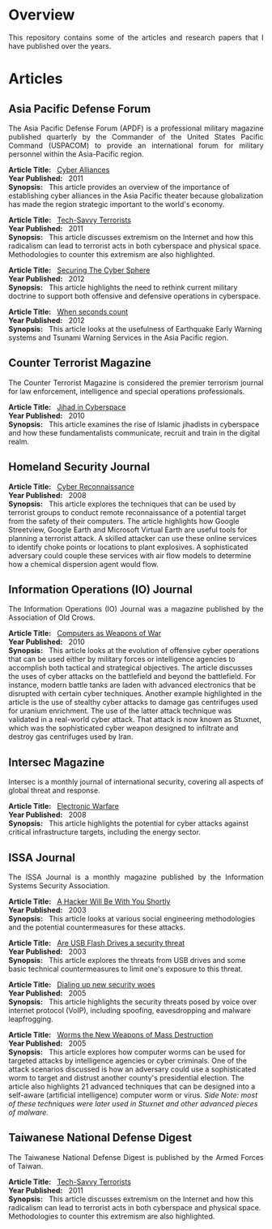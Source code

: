 # Overview 
<p align="justify">
This repository contains some of the articles and research papers that I have published over the years. 
</p>
   
# Articles

## Asia Pacific Defense Forum

<p align="justify"> 
The Asia Pacific Defense Forum (APDF) is a professional military magazine published quarterly by the Commander of the United States Pacific Command (USPACOM) to provide an international forum for military personnel within the Asia-Pacific region. 
</p>


   <b>Article Title:</b> &nbsp; <a href="https://github.com/johnbumgarner/published_work/blob/master/Asia%20Pacific%20Defense%20Forum%20(APDF)/Cyber%20Alliances%20-%20FY2011/The%20emerging%20importance%20of%20cyber%20alliances%20in%20the%20Asia%20Pacific.pdf"> Cyber Alliances</a><br>
   <b>Year Published:</b> &nbsp; 2011<br>
   <b>Synopsis:</b> &nbsp; This article provides an overview of the importance of establishing cyber alliances in the Asia Pacific theater because globalization has made the region strategic important to the world's economy.

<b>Article Title:</b>  &nbsp; <a href="https://github.com/johnbumgarner/published_work/blob/master/Asia%20Pacific%20Defense%20Forum%20(APDF)/Tech-Savvy%20Terrorists%20-%20FY2011/Tech-Savvy%20Terrorists.pdf">Tech-Savvy Terrorists</a><br>
<b>Year Published:</b> &nbsp; 2011<br>
<b>Synopsis:</b> &nbsp; This article discusses extremism on the Internet and how this radicalism can lead to terrorist acts in both cyberspace and physical space.  Methodologies to counter this extremism are also highlighted. 

<b>Article Title:</b> &nbsp; <a href="https://github.com/johnbumgarner/published_work/blob/master/Asia%20Pacific%20Defense%20Forum%20(APDF)/Securing%20the%20Cyber%20Sphere%20-%20FY2012/Securing%20The%20Cyber%20Sphere.pdf"> Securing The Cyber Sphere</a><br>
<b>Year Published:</b> &nbsp; 2012<br>
<b>Synopsis:</b> &nbsp; This article highlights the need to rethink current military doctrine to support both offensive and defensive operations in cyberspace. 

<b>Article Title:</b> &nbsp; <a href="https://github.com/johnbumgarner/published_work/blob/master/Asia%20Pacific%20Defense%20Forum%20(APDF)/When%20seconds%20count%20-%20FY2012/When%20seconds%20count.pdf">When seconds count</a><br>
<b>Year Published:</b> &nbsp; 2012<br>
<b>Synopsis:</b> &nbsp; This article looks at the usefulness of Earthquake Early Warning systems and Tsunami Warning Services in the Asia Pacific region. 

## Counter Terrorist Magazine
<p align="justify">
The Counter Terrorist Magazine is considered the premier terrorism journal for law enforcement, intelligence and special operations professionals.
</p>

<b>Article Title:</b> &nbsp; <a href="https://github.com/johnbumgarner/published_work/blob/master/Counter%20Terrorist%20Magazine/Jihad%20in%20%20Cyberspace.pdf">Jihad in Cyberspace</a><br>
<b>Year Published:</b> &nbsp; 2010<br>
<b>Synopsis:</b> &nbsp;  This article examines the rise of Islamic jihadists in cyberspace and how these fundamentalists communicate, recruit and train in the digital realm. 

## Homeland Security Journal

<b>Article Title:</b> &nbsp; <a href="https://github.com/johnbumgarner/published_work/blob/master/Homeland%20Security%20Journal/%20Homeland%20Security%20Journal%20-%20Cyber%20Reconnaissance%20-%20Feb%202008.pdf">Cyber Reconnaissance</a><br>
<b>Year Published:</b> &nbsp; 2008<br>
<b>Synopsis:</b> &nbsp;  This article explores the techniques that can be used by terrorist groups to conduct remote reconnaissance of a potential target from the safety of their computers.  The article highlights how Google Streetview, Google Earth and Microsoft Virtual Earth are useful tools for planning a terrorist attack.  A skilled attacker can use these online services to identify choke points or locations to plant explosives.  A sophisticated adversary could couple these services with air flow models to determine how a chemical dispersion agent would flow.  

## Information Operations (IO) Journal
<p align="justify">
The Information Operations (IO) Journal was a magazine published by the Association of Old Crows. 
</p>

<b>Article Title:</b> &nbsp; <a href="https://github.com/johnbumgarner/published_work/blob/master/Information%20Operations%20(IO)%20Journal/Computers%20as%20Weapons%20of%20War.pdf">Computers as Weapons of War</a><br>
<b>Year Published:</b> &nbsp; 2010<br>
<b>Synopsis:</b> &nbsp; This article looks at the evolution of offensive cyber operations that can be used either by military forces or intelligence agencies to accomplish both tactical and strategical objectives.  The article discusses the uses of cyber attacks on the battlefield and beyond the battlefield.  For instance, modern battle tanks are laden with advanced electronics that be disrupted with certain cyber techniques.  Another example highlighted in the article is the use of stealthy cyber attacks to damage gas centrifuges used for uranium enrichment.  The use of the latter attack technique was validated in a real-world cyber attack.  That attack is now known as Stuxnet, which was the sophisticated cyber weapon designed to infiltrate and destroy gas centrifuges used by Iran. 

## Intersec Magazine
<p align="justify">
Intersec is a monthly journal of international security, covering all aspects of global threat and response.
</p>

<b>Article Title:</b>  &nbsp; <a href="https://github.com/johnbumgarner/published_work/blob/master/Intersec%20Magazine/Intersec%20Magazine%20-%20Electronic%20Warfare%20-%20Apr%202008.pdf">Electronic Warfare</a><br>
<b>Year Published:</b> &nbsp; 2008<br>
<b>Synopsis:</b> &nbsp; This article highlights the potential for cyber attacks against critical infrastructure targets, including the energy sector. 

## ISSA Journal 
<p align="justify">
The ISSA Journal is a monthly magazine published by the Information Systems Security Association.  
</p>

<b>Article Title:</b>  &nbsp; <a href="https://github.com/johnbumgarner/published_work/blob/master/ISSA%20Journal/A%20Hacker%20Will%20Be%20With%20You%20Shortly%20-%20FY2003/A%20Hacker%20Will%20Be%20With%20You%20Shortly%20-%20Nov%202003%20-%20ISSA%20Journal.pdf">A Hacker Will Be With You Shortly</a><br>
<b>Year Published:</b> &nbsp; 2003<br>
<b>Synopsis:</b> &nbsp; This article looks at various social engineering methodologies and the potential countermeasures for these attacks.  

<b>Article Title:</b>  &nbsp; <a href="https://github.com/johnbumgarner/published_work/blob/master/ISSA%20Journal/Are%20USB%20Flash%20Drives%20a%20security%20threat%20-%20FY2003/Are%20USB%20Flash%20Drives%20a%20security%20threat%20to%20the%20enterprise%20-%20Dec%202003%20-%20ISSA%20Journal.pdf">Are USB Flash Drives a security threat</a><br>
<b>Year Published:</b> &nbsp; 2003<br>
<b>Synopsis:</b> &nbsp; This article explores the threats from USB drives and some basic technical countermeasures to limit one's exposure to this threat.

<b>Article Title:</b>  &nbsp; <a href="https://github.com/johnbumgarner/published_work/blob/master/ISSA%20Journal/Dialing%20up%20new%20security%20woes%20-%20FY2005/Dialing%20up%20new%20security%20woes%20-%20Apr%202005%20-%20ISSA%20Journal.pdf">Dialing up new security woes</a><br>
<b>Year Published:</b> &nbsp; 2005<br>
<b>Synopsis:</b> &nbsp; This article highlights the security threats posed by voice over internet protocol (VoIP), including spoofing, eavesdropping and malware leapfrogging.

<b>Article Title:</b>  &nbsp; <a href="https://github.com/johnbumgarner/published_work/blob/master/ISSA%20Journal/Worms%20the%20New%20Weapons%20of%20Mass%20Destruction%20-%20FY2005/Worms%20the%20New%20Weapons%20of%20Mass%20Destruction%20-%20Jan%202005%20-%20ISSA%20Journal.pdf">Worms the New Weapons of Mass Destruction</a><br>
<b>Year Published:</b> &nbsp; 2005<br>
<b>Synopsis:</b> &nbsp; This article explores how computer worms can be used for targeted attacks by intelligence agencies or cyber criminals.  One of the attack scenarios discussed is how an adversary could use a sophisticated worm to target and distrust another county's presidential election.  The article also highlights 21 advanced techniques that can be designed into a self-aware (artificial intelligence) computer worm or virus.  _Side Note: most of these techniques were later used in Stuxnet and other advanced pieces of malware._

## Taiwanese National Defense Digest 
<p align="justify">
The Taiwanese National Defense Digest is published by the Armed Forces of Taiwan.
</p>

<b>Article Title:</b>  &nbsp; <a href="https://github.com/johnbumgarner/published_work/blob/master/Taiwanese%20National%20Defense%20Digest/Tech-savvy%20Terrorists.pdf">Tech-Savvy Terrorists</a><br>
<b>Year Published:</b> &nbsp; 2011<br>
<b>Synopsis:</b> &nbsp; This article discusses extremism on the Internet and how this radicalism can lead to terrorist acts in both cyberspace and physical space.  Methodologies to counter this extremism are also highlighted. 
